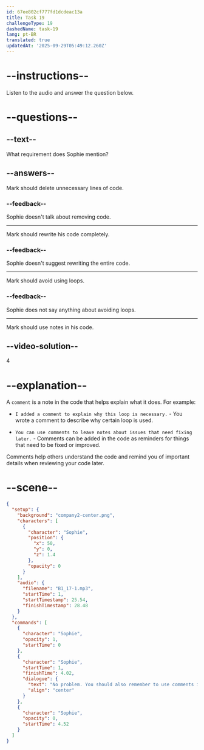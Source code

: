 ```yaml
---
id: 67ee802cf777fd1dcdeac13a
title: Task 19
challengeType: 19
dashedName: task-19
lang: pt-BR
translated: true
updatedAt: '2025-09-29T05:49:12.260Z'
---
```


<!-- (audio) Sophie: No problem. You should also remember to use comments in your code. -->

# --instructions--

Listen to the audio and answer the question below.

# --questions--

## --text--

What requirement does Sophie mention?

## --answers--

Mark should delete unnecessary lines of code.

### --feedback--

Sophie doesn't talk about removing code.

---

Mark should rewrite his code completely.

### --feedback--

Sophie doesn't suggest rewriting the entire code.

---

Mark should avoid using loops.

### --feedback--

Sophie does not say anything about avoiding loops.

---

Mark should use notes in his code.

## --video-solution--

4

# --explanation--

A `comment` is a note in the code that helps explain what it does. For example:

- `I added a comment to explain why this loop is necessary.` - You wrote a comment to describe why certain loop is used.

- `You can use comments to leave notes about issues that need fixing later.` - Comments can be added in the code as reminders for things that need to be fixed or improved.

Comments help others understand the code and remind you of important details when reviewing your code later.

# --scene--

```json
{
  "setup": {
    "background": "company2-center.png",
    "characters": [
      {
        "character": "Sophie",
        "position": {
          "x": 50,
          "y": 0,
          "z": 1.4
        },
        "opacity": 0
      }
    ],
    "audio": {
      "filename": "B1_17-1.mp3",
      "startTime": 1,
      "startTimestamp": 25.54,
      "finishTimestamp": 28.48
    }
  },
  "commands": [
    {
      "character": "Sophie",
      "opacity": 1,
      "startTime": 0
    },
    {
      "character": "Sophie",
      "startTime": 1,
      "finishTime": 4.02,
      "dialogue": {
        "text": "No problem. You should also remember to use comments in your code.",
        "align": "center"
      }
    },
    {
      "character": "Sophie",
      "opacity": 0,
      "startTime": 4.52
    }
  ]
}
```
